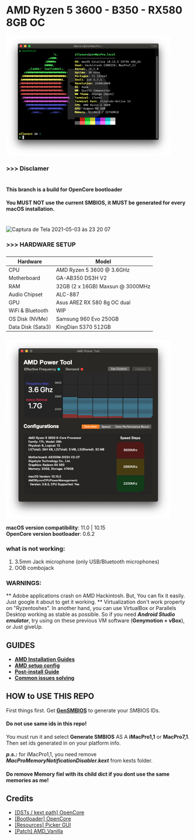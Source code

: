 # AMD Ryzen 5 3600 - B350 - RX580 8GB OC

<img src="./screens/s.png" width=450/>

### >>> Disclamer

#

#### This branch is a build for OpenCore bootloader

#### You MUST NOT use the current SMBIOS, it MUST be generated for every macOS installation.

#

![Captura de Tela 2021-05-03 às 23 20 07](https://user-images.githubusercontent.com/35867294/116954361-2f970480-ac66-11eb-935e-d6c41888d141.png)


### >>> HARDWARE SETUP

###

| **Hardware**      | **Model**                        |
| ----------------- | -------------------------------- |
| CPU               | AMD Ryzen 5 3600 @ 3.6GHz        |
| Motherboard       | GA-AB350 DS3H V2                 |
| RAM               | 32GB (2 x 16GB) Maxsun @ 3000MHz |
| Audio Chipset     | ALC-887                          |
| GPU               | Asus AREZ RX 580 8g OC dual      |
| WiFi & Bluetooth  | WIP                              |
| OS Disk (NVMe)    | Samsung 960 Evo 250GB            |
| Data Disk (Sata3) | KingDian S370 512GB              |

###

<img src="./screens/ss.png" width=450/>

**macOS version compatibility**: 11.0 | 10.15  
**OpenCore version bootloader**: 0.6.2

### what is not working:

1. 3.5mm Jack microphone (only USB/Bluetooth microphones)
2. OOB combojack

### WARNINGS:

** Adobe applications crash on AMD Hackintosh. But, You can fix it easily. Just google it about to get it working.
** Virtualization don't work property on "Ryzentoshes". In another hand, you can use VirtualBox or Parallels Desktop working as stable as possible.
So if you need **_Android Studio emulator_**, try using on these previous VM software (**Genymotion + vBox**), or Just giveUp.

## GUIDES

- [**AMD Installation Guides**](https://dortania.github.io/OpenCore-Install-Guide/installer-guide/)
- [**AMD setup config**](https://dortania.github.io/OpenCore-Install-Guide/AMD/zen.html)
- [**Post-install Guide**](https://dortania.github.io/OpenCore-Post-Install/)
- [**Common issues solving**](https://dortania.github.io/OpenCore-Post-Install/)

## HOW to USE THIS REPO

First things first. Get [**GenSMBIOS**](https://github.com/corpnewt/GenSMBIOS) to generate your SMBIOS IDs.

#### Do not use same ids in this repo!

You must run it and select **Generate SMBIOS** AS A **iMacPro1,1** or **MacPro7,1**. Then set ids generated in on your platform info.

**_p.s.:_** for iMacPro1,1, you need remove **_MacProMemoryNotificationDisabler.kext_** from kexts folder.

#### Do remove Memory fiel with its child dict if you dont use the same memories as me!

## Credits

- [[DSTs / kext path] OpenCore](https://olarila.com)
- [[Bootloader] OpenCore](https://github.com/acidanthera/OpenCorePkg)
- [[Resources] Picker GUI](https://github.com/acidanthera/OcBinaryData/tree/master/Resources)
- [[Patch] AMD_Vanilla](https://github.com/AMD-OSX/AMD_Vanilla)
